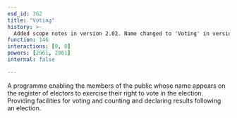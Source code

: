 ```yaml
---
esd_id: 362
title: "Voting"
history: >-
  Added scope notes in version 2.02. Name changed to 'Voting' in version 4.00.
function: 146
interactions: [0, 8]
powers: [2961, 2961]
internal: false

---
```


A programme enabling the members of the public whose name appears on the register of electors to exercise their right to vote in the election.  Providing facilities for voting and counting and declaring results following an election.

